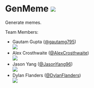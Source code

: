 # GenMeme ![](https://travis-ci.org/scalableinternetservices/Grape-Froo.svg?branch=master)
Generate memes.

Team Members:
* Gautam Gupta ([@gautamg795](https://github.com/gautamg795))  
![](https://avatars0.githubusercontent.com/u/3837919?v=3&s=170)
* Alex Crosthwaite ([@AlexCrosthwaite](https://github.com/AlexCrosthwaite))  
![](http://i.imgur.com/buDM2Y4.jpg?1)  
* Jason Yang ([@JasonYang96](https://github.com/JasonYang96))  
![](https://avatars2.githubusercontent.com/u/5762348?v=3&s=170)
* Dylan Flanders ([@DylanFlanders](https://github.com/DylanFlanders))  
![](https://avatars0.githubusercontent.com/u/8016191?v=3&s=170)
